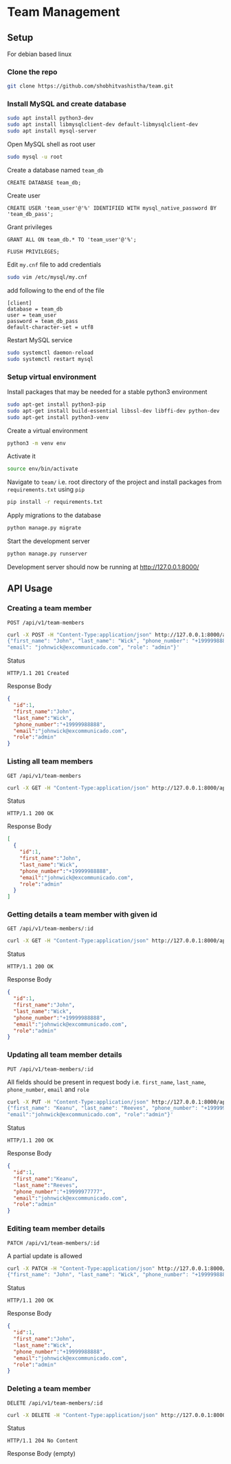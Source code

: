 # Team Management

## Setup

For debian based linux

###  Clone the repo
```sh
git clone https://github.com/shobhitvashistha/team.git
```

### Install MySQL and create database

```sh
sudo apt install python3-dev
sudo apt install libmysqlclient-dev default-libmysqlclient-dev
sudo apt install mysql-server
```
Open MySQL shell as root user
```sh
sudo mysql -u root
```
Create a database named `team_db`
```mysql
CREATE DATABASE team_db;
```
Create user
```mysql
CREATE USER 'team_user'@'%' IDENTIFIED WITH mysql_native_password BY 'team_db_pass';
```
Grant privileges
```mysql
GRANT ALL ON team_db.* TO 'team_user'@'%';
```
```mysql
FLUSH PRIVILEGES;
```
Edit `my.cnf` file to add credentials
```sh
sudo vim /etc/mysql/my.cnf
```
add following to the end of the file
```
[client]
database = team_db
user = team_user
password = team_db_pass
default-character-set = utf8
```
Restart MySQL service
```sh
sudo systemctl daemon-reload
sudo systemctl restart mysql
```

### Setup virtual environment

Install packages that may be needed for a stable python3 environment
```sh
sudo apt-get install python3-pip
sudo apt-get install build-essential libssl-dev libffi-dev python-dev
sudo apt-get install python3-venv
```
Create a virtual environment
```sh
python3 -m venv env
```
Activate it
```sh
source env/bin/activate
```
Navigate to `team/` i.e. root directory of the project and install packages from `requirements.txt` using `pip`
```sh
pip install -r requirements.txt
```
Apply migrations to the database
```sh
python manage.py migrate
```
Start the development server
```sh
python manage.py runserver
```
Development server should now be running at http://127.0.0.1:8000/

## API Usage

### Creating a team member

`POST /api/v1/team-members`

```sh
curl -X POST -H "Content-Type:application/json" http://127.0.0.1:8000/api/v1/team-members -d '
{"first_name": "John", "last_name": "Wick", "phone_number": "+19999988888",
"email": "johnwick@excommunicado.com", "role": "admin"}'
```
Status
```
HTTP/1.1 201 Created
```
Response Body
```json
{
  "id":1,
  "first_name":"John",
  "last_name":"Wick",
  "phone_number":"+19999988888",
  "email":"johnwick@excommunicado.com",
  "role":"admin"
}
```

### Listing all team members

`GET /api/v1/team-members`

```sh
curl -X GET -H "Content-Type:application/json" http://127.0.0.1:8000/api/v1/team-members
```
Status
```
HTTP/1.1 200 OK
```
Response Body
```json
[
  {
    "id":1,
    "first_name":"John",
    "last_name":"Wick",
    "phone_number":"+19999988888",
    "email":"johnwick@excommunicado.com",
    "role":"admin"
  }
]
```

### Getting details a team member with given id

`GET /api/v1/team-members/:id`
```sh
curl -X GET -H "Content-Type:application/json" http://127.0.0.1:8000/api/v1/team-members/1
```
Status
```
HTTP/1.1 200 OK
```
Response Body
```json
{
  "id":1,
  "first_name":"John",
  "last_name":"Wick",
  "phone_number":"+19999988888",
  "email":"johnwick@excommunicado.com",
  "role":"admin"
}
```

### Updating all team member details

`PUT /api/v1/team-members/:id`

All fields should be present in request body i.e. `first_name`, `last_name`, `phone_number`, `email` and `role`

```sh
curl -X PUT -H "Content-Type:application/json" http://127.0.0.1:8000/api/v1/team-members/1 -d '
{"first_name": "Keanu", "last_name": "Reeves", "phone_number": "+19999977777",
"email":"johnwick@excommunicado.com", "role":"admin"}'
```
Status
```
HTTP/1.1 200 OK
```
Response Body
```json
{
  "id":1,
  "first_name":"Keanu",
  "last_name":"Reeves",
  "phone_number":"+19999977777",
  "email":"johnwick@excommunicado.com",
  "role":"admin"
}
```

### Editing team member details

`PATCH /api/v1/team-members/:id`

A partial update is allowed

```sh
curl -X PATCH -H "Content-Type:application/json" http://127.0.0.1:8000/api/v1/team-members/1 -d '
{"first_name": "John", "last_name": "Wick", "phone_number": "+19999988888"}'
```
Status
```
HTTP/1.1 200 OK
```
Response Body
```json
{
  "id":1,
  "first_name":"John",
  "last_name":"Wick",
  "phone_number":"+19999988888",
  "email":"johnwick@excommunicado.com",
  "role":"admin"
}
```

### Deleting a team member

`DELETE /api/v1/team-members/:id`

```sh
curl -X DELETE -H "Content-Type:application/json" http://127.0.0.1:8000/api/v1/team-members/1
```
Status
```
HTTP/1.1 204 No Content
```
Response Body (empty)
```json
```